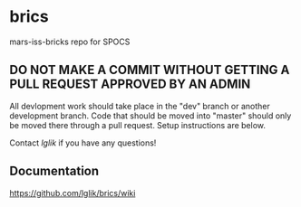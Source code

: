 # brics
mars-iss-bricks repo for SPOCS

## DO NOT MAKE A COMMIT WITHOUT GETTING A PULL REQUEST APPROVED BY AN ADMIN ##

All devlopment work should take place in the "dev" branch or another development branch. Code that should be moved into "master" should only be moved there through a pull request. Setup instructions are below.

Contact _lglik_ if you have any questions!

## Documentation
https://github.com/lglik/brics/wiki
